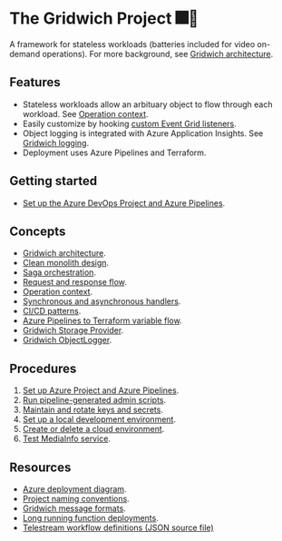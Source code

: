 # The Gridwich Project 🎆🥪

A framework for stateless workloads (batteries included for video on-demand operations). For more background, see [Gridwich architecture](https://learn.microsoft.com/azure/architecture/reference-architectures/media-services/gridwich-architecture).

## Features

* Stateless workloads allow an arbituary object to flow through each workload. See [Operation context](https://learn.microsoft.com/azure/architecture/reference-architectures/media-services/gridwich-architecture#operation-context).
* Easily customize by hooking [custom Event Grid listeners](https://learn.microsoft.com/azure/architecture/reference-architectures/media-services/gridwich-architecture#gridwich-sandwiches).
* Object logging is integrated with Azure Application Insights. See [Gridwich logging](https://learn.microsoft.com/azure/architecture/reference-architectures/media-services/gridwich-logging).
* Deployment uses Azure Pipelines and Terraform.

## Getting started

* [Set up the Azure DevOps Project and Azure Pipelines](doc/1-set-up-azure-devops.md).

## Concepts

* [Gridwich architecture](https://learn.microsoft.com/azure/architecture/reference-architectures/media-services/gridwich-architecture).
* [Clean monolith design](https://learn.microsoft.com/azure/architecture/reference-architectures/media-services/gridwich-clean-monolith).
* [Saga orchestration](https://learn.microsoft.com/azure/architecture/reference-architectures/media-services/gridwich-saga-orchestration).
* [Request and response flow](https://learn.microsoft.com/azure/architecture/reference-architectures/media-services/gridwich-architecture#request-flow).
* [Operation context](https://learn.microsoft.com/azure/architecture/reference-architectures/media-services/gridwich-architecture#operation-context).
* [Synchronous and asynchronous handlers](https://learn.microsoft.com/azure/architecture/reference-architectures/media-services/gridwich-architecture#sync-and-async-handlers).
* [CI/CD patterns](https://learn.microsoft.com/azure/architecture/reference-architectures/media-services/gridwich-cicd).
* [Azure Pipelines to Terraform variable flow](https://learn.microsoft.com/azure/architecture/reference-architectures/media-services/variable-group-terraform-flow).
* [Gridwich Storage Provider](https://learn.microsoft.com/azure/architecture/reference-architectures/media-services/gridwich-storage-service).
* [Gridwich ObjectLogger](https://learn.microsoft.com/azure/architecture/reference-architectures/media-services/gridwich-logging#objectlogger).

## Procedures

1. [Set up Azure Project and Azure Pipelines](doc/1-set-up-azure-devops.md).
1. [Run pipeline-generated admin scripts](doc/2-run-admin-scripts.md).
1. [Maintain and rotate keys and secrets](doc/3-maintain-keys.md).
1. [Set up a local development environment](doc/4-set-up-local-environment.md).
1. [Create or delete a cloud environment](doc/5-create-delete-cloud-environment.md).
1. [Test MediaInfo service](doc/6-test-mediainfo.md).

## Resources

* [Azure deployment diagram](https://learn.microsoft.com/azure/architecture/reference-architectures/media-services/create-delete-cloud-environment#azure-resources).
* [Project naming conventions](https://learn.microsoft.com/azure/architecture/reference-architectures/media-services/gridwich-project-names).
* [Gridwich message formats](https://learn.microsoft.com/azure/architecture/reference-architectures/media-services/gridwich-message-formats).
* [Long running function deployments](https://learn.microsoft.com/azure/architecture/reference-architectures/media-services/gridwich-architecture#long-running-functions).
* [Telestream workflow definitions (JSON source file)](Resources_Telestream_Workflow_Definitions.json)
